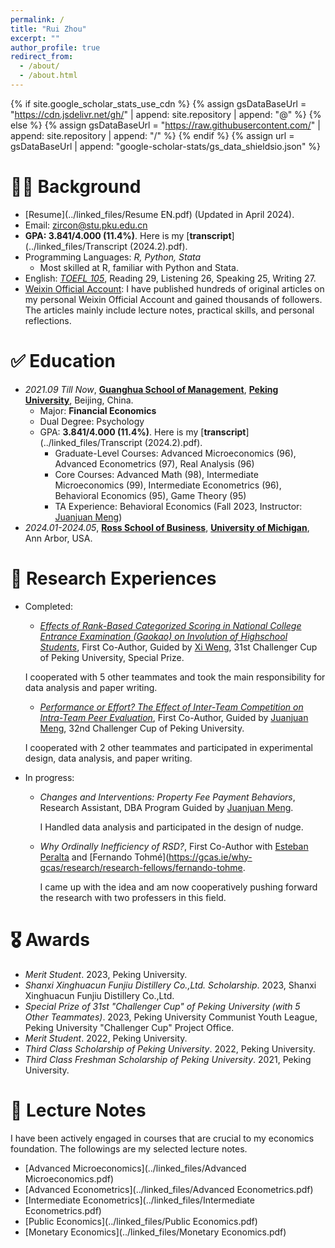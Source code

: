 ```yaml
---
permalink: /
title: "Rui Zhou"
excerpt: ""
author_profile: true
redirect_from: 
  - /about/
  - /about.html
---
```


{% if site.google_scholar_stats_use_cdn %}
{% assign gsDataBaseUrl = "https://cdn.jsdelivr.net/gh/" | append: site.repository | append: "@" %}
{% else %}
{% assign gsDataBaseUrl = "https://raw.githubusercontent.com/" | append: site.repository | append: "/" %}
{% endif %}
{% assign url = gsDataBaseUrl | append: "google-scholar-stats/gs_data_shieldsio.json" %}

<span class='anchor' id='about-me'></span>


<span class='anchor' id='background'></span>

# 🧑‍🎓 Background

* [Resume](../linked_files/Resume EN.pdf) (Updated in April 2024).
* Email: <a href="mailto:zircon@stu.pku.edu.cn">zircon@stu.pku.edu.cn</a>
* **GPA: 3.841/4.000 (11.4%)**. Here is my [**transcript**](../linked_files/Transcript (2024.2).pdf).
* Programming Languages: _R, Python, Stata_
  * Most skilled at R, familiar with Python and Stata.
* English: [_TOEFL 105_](../linked_files/TOEFL_230715.pdf), Reading 29, Listening 26, Speaking 25, Writing 27.
* [Weixin Official Account](https://mp.weixin.qq.com/s?__biz=Mzk0NTMxNjcxNg==&mid=2247491485&idx=1&sn=c4fda51b662c9130550966d2eb22787e&chksm=c316699ef461e0887070e8ffcf1063606982dde436ac0c45437d1a35dd4552d443991dd4d635#rd): I have published hundreds of original articles on my personal Weixin Official Account and gained thousands of followers. The articles mainly include lecture notes, practical skills, and personal reflections.

<span class='anchor' id='education'></span>

# ✅ Education

- *2021.09 Till Now*, [**Guanghua School of Management**](https://en.gsm.pku.edu.cn/), [**Peking University**](https://english.pku.edu.cn/), Beijing, China.
  - Major: **Financial Economics**
  - Dual Degree: Psychology
  - GPA: **3.841/4.000 (11.4%)**. Here is my [**transcript**](../linked_files/Transcript (2024.2).pdf).
    * Graduate-Level Courses: Advanced Microeconomics (96), Advanced Econometrics (97), Real Analysis (96)
    * Core Courses: Advanced Math (98), Intermediate Microeconomics (99), Intermediate Econometrics (96), Behavioral Economics (95), Game Theory (95)
    * TA Experience: Behavioral Economics (Fall 2023, Instructor: [Juanjuan Meng](https://en.gsm.pku.edu.cn/faculty/jumeng/))
      <!-- Advanced Microeconomics (Fall 2024, Instructor: [Eric Shi](https://econ.pku.edu.cn/english/faculty/fulltimefaculty/sdfasd/357924.htm)) -->
- *2024.01-2024.05*, [**Ross School of Business**](https://michiganross.umich.edu/), [**University of Michigan**](https://umich.edu/), Ann Arbor, USA.

<span class='anchor' id='researchexp'></span>

# 🧪 Research Experiences

* Completed: 
  * [_Effects of Rank-Based Categorized Scoring in National College Entrance Examination (Gaokao) on Involution of Highschool Students_](../linked_files/等级赋分制对高考考生内卷程度的影响.pdf), First Co-Author, Guided by [Xi Weng](https://en.gsm.pku.edu.cn/faculty/wengxi125/), 31st Challenger Cup of Peking University, Special Prize.
  
  I cooperated with 5 other teammates and took the main responsibility for data analysis and paper writing.
  * [_Performance or Effort? The Effect of Inter-Team Competition on Intra-Team Peer Evaluation_](../linked_files/“功劳”还是“苦劳”？——团队间竞争对团队成员互评的影响.pdf), First Co-Author, Guided by [Juanjuan Meng](https://en.gsm.pku.edu.cn/faculty/jumeng/), 32nd Challenger Cup of Peking University.

  I cooperated with 2 other teammates and participated in experimental design, data analysis, and paper writing.
* In progress:
  * _Changes and Interventions: Property Fee Payment Behaviors_, Research Assistant, DBA Program Guided by [Juanjuan Meng](https://en.gsm.pku.edu.cn/faculty/jumeng/).

    I Handled data analysis and participated in the design of nudge.
  * _Why Ordinally Inefficiency of RSD?_, First Co-Author with [Esteban Peralta](https://sites.lsa.umich.edu/eperalta/) and [Fernando Tohmé](https://gcas.ie/why-gcas/research/research-fellows/fernando-tohme.

    I came up with the idea and am now cooperatively pushing forward the research with two professers in this field.

<span class='anchor' id='awards'></span>

# 🎖 Awards

* _Merit Student_. 2023, Peking University.
* _Shanxi Xinghuacun Funjiu Distillery Co.,Ltd. Scholarship_. 2023, Shanxi Xinghuacun Funjiu Distillery Co.,Ltd.
* _Special Prize of 31st "Challenger Cup" of Peking University (with 5 Other Teammates)_. 2023, Peking University Communist Youth League, Peking University "Challenger Cup" Project Office.
* _Merit Student_. 2022, Peking University.
* _Third Class Scholarship of Peking University_. 2022, Peking University.
* _Third Class Freshman Scholarship of Peking University_. 2021, Peking University.

<span class='anchor' id='lecturenotes'></span>

# 📒 Lecture Notes

I have been actively engaged in courses that are crucial to my economics foundation. The followings are my selected lecture notes.

* [Advanced Microeconomics](../linked_files/Advanced Microeconomics.pdf)
* [Advanced Econometrics](../linked_files/Advanced Econometrics.pdf)
* [Intermediate Econometrics](../linked_files/Intermediate Econometrics.pdf)
* [Public Economics](../linked_files/Public Economics.pdf)
* [Monetary Economics](../linked_files/Monetary Economics.pdf)

